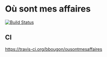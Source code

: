 # Où sont mes affaires
[![Build Status](https://travis-ci.org/bbougon/ousontmesaffaires.svg)](https://travis-ci.org/bbougon/ousontmesaffaires)


## CI
https://travis-ci.org/bbougon/ousontmesaffaires